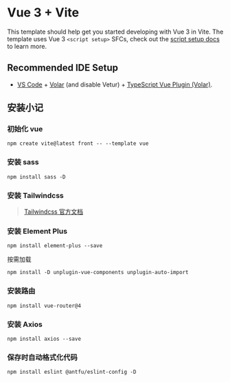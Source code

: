 # Vue 3 + Vite

This template should help get you started developing with Vue 3 in Vite. The template uses Vue 3 `<script setup>` SFCs, check out the [script setup docs](https://v3.vuejs.org/api/sfc-script-setup.html#sfc-script-setup) to learn more.

## Recommended IDE Setup

- [VS Code](https://code.visualstudio.com/) + [Volar](https://marketplace.visualstudio.com/items?itemName=Vue.volar) (and disable Vetur) + [TypeScript Vue Plugin (Volar)](https://marketplace.visualstudio.com/items?itemName=Vue.vscode-typescript-vue-plugin).

## 安装小记

### 初始化 vue

```
npm create vite@latest front -- --template vue
```

### 安装 sass

```
npm install sass -D
```

### 安装 Tailwindcss

> [Tailwindcss 官方文档](https://tailwindcss.com/docs/guides/vite#vue)

### 安装 Element Plus

```
npm install element-plus --save
```

按需加载

```
npm install -D unplugin-vue-components unplugin-auto-import
```

### 安装路由

```
npm install vue-router@4
```

### 安装 Axios

```
npm install axios --save
```

### 保存时自动格式化代码

```
npm install eslint @antfu/eslint-config -D
```
